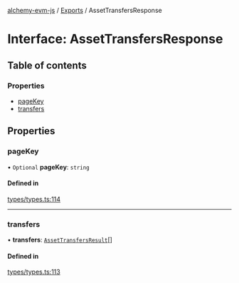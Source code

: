 [alchemy-evm-js](../README.md) / [Exports](../modules.md) / AssetTransfersResponse

# Interface: AssetTransfersResponse

## Table of contents

### Properties

- [pageKey](AssetTransfersResponse.md#pagekey)
- [transfers](AssetTransfersResponse.md#transfers)

## Properties

### pageKey

• `Optional` **pageKey**: `string`

#### Defined in

[types/types.ts:114](https://github.com/alchemyplatform/alchemy-evm-js/blob/9408ee9/src/types/types.ts#L114)

___

### transfers

• **transfers**: [`AssetTransfersResult`](AssetTransfersResult.md)[]

#### Defined in

[types/types.ts:113](https://github.com/alchemyplatform/alchemy-evm-js/blob/9408ee9/src/types/types.ts#L113)
